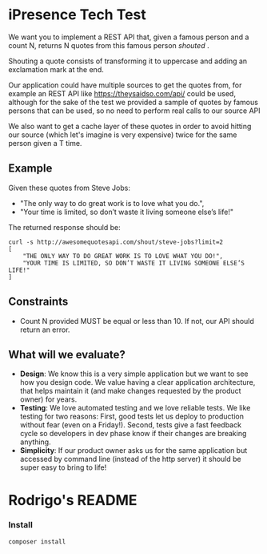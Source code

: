 # iPresence Tech Test 



We want you to implement a REST API that, given a famous person and a count N, returns N quotes from this famous person _shouted_ .

Shouting a quote consists of transforming it to uppercase and adding an exclamation mark at the end. 

Our application could have multiple sources to get the quotes from, for example an REST API like https://theysaidso.com/api/ could be used, 
although for the sake of the test we provided a sample of quotes by famous persons that can be used, so no need to perform real calls to our source API

We also want to get a cache layer of these quotes in order to avoid hitting our source (which let's imagine is very expensive) twice for the same person given a T time.

## Example 

Given these quotes from Steve Jobs:
- "The only way to do great work is to love what you do.",
- "Your time is limited, so don’t waste it living someone else’s life!"

The returned response should be:
```
curl -s http://awesomequotesapi.com/shout/steve-jobs?limit=2
[
    "THE ONLY WAY TO DO GREAT WORK IS TO LOVE WHAT YOU DO!",
    "YOUR TIME IS LIMITED, SO DON’T WASTE IT LIVING SOMEONE ELSE’S LIFE!"
]
```

## Constraints 
- Count N provided MUST be equal or less than 10. If not, our API should return an error.

## What will we evaluate?
* **Design**: We know this is a very simple application but we want to see how you design code. We value having a clear application architecture, that helps maintain it (and make changes requested by the product owner) for years.
* **Testing**: We love automated testing and we love reliable tests. We like testing for two reasons: First, good tests let us deploy to production without fear (even on a Friday!). Second, tests give a fast feedback cycle so developers in dev phase know if their changes are breaking anything.
* **Simplicity**: If our product owner asks us for the same application but accessed by command line (instead of the http server) it should be super easy to bring to life!




# Rodrigo's README



### Install

```
composer install
```